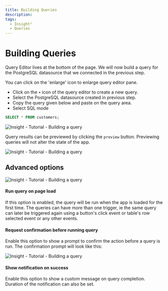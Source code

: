 ```yaml
---
title: Building Queries
description: 
tags:
  - Insight²
  - Queries
---
```


# Building Queries

Query Editor lives at the bottom of the page. We will now build a query for the PostgreSQL datasource that we connected in the previous step.


You can click on the 'enlarge' icon to enlarge query editor pane.


- Click on the `+` icon of the query editor to create a new query.
- Select the PostgreSQL datasource created in previous step.
- Copy the query given below and paste on the query area.
- Select SQL mode

```sql
SELECT * FROM customers;
```



![Insight - Tutorial - Building a query](/_images/insight2/tutorial/building-queries/query.png)



Query results can be previewed by clicking the `preview` button. Previewing queries will not alter the state of the app.



![Insight - Tutorial - Building a query](/_images/insight2/tutorial/building-queries/preview.png)




## Advanced options



![Insight - Tutorial - Building a query](/_images/insight2/tutorial/building-queries/advanced-options.gif)



#### Run query on page load
If this option is enabled, the query will be run when the app is loaded for the first time. The queries can have more than one trigger, ie the same query can later be triggered again using a button's click event or table's row selected event or any other events.

#### Request confirmation before running query
Enable this option to show a prompt to confirm the action before a query is run. The confirmation prompt will look like this:



![Insight - Tutorial - Building a query](/_images/insight2/tutorial/building-queries/confirm.png)



#### Show notification on success
Enable this option to show a custom message on query completion. Duration of the notification can also be set.
